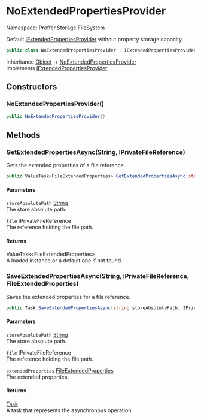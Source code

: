 # NoExtendedPropertiesProvider

Namespace: Proffer.Storage.FileSystem

Default [IExtendedPropertiesProvider](./proffer.storage.filesystem.iextendedpropertiesprovider) without property storage capacity.

```csharp
public class NoExtendedPropertiesProvider : IExtendedPropertiesProvider
```

Inheritance [Object](https://docs.microsoft.com/en-us/dotnet/api/system.object) → [NoExtendedPropertiesProvider](./proffer.storage.filesystem.noextendedpropertiesprovider)<br>
Implements [IExtendedPropertiesProvider](./proffer.storage.filesystem.iextendedpropertiesprovider)

## Constructors

### **NoExtendedPropertiesProvider()**



```csharp
public NoExtendedPropertiesProvider()
```

## Methods

### **GetExtendedPropertiesAsync(String, IPrivateFileReference)**

Gets the extended properties of a file reference.

```csharp
public ValueTask<FileExtendedProperties> GetExtendedPropertiesAsync(string storeAbsolutePath, IPrivateFileReference file)
```

#### Parameters

`storeAbsolutePath` [String](https://docs.microsoft.com/en-us/dotnet/api/system.string)<br>
The store absolute path.

`file` IPrivateFileReference<br>
The reference holding the file path.

#### Returns

ValueTask&lt;FileExtendedProperties&gt;<br>
A loaded  instance or a default one if not found.

### **SaveExtendedPropertiesAsync(String, IPrivateFileReference, FileExtendedProperties)**

Saves the extended properties for a file reference.

```csharp
public Task SaveExtendedPropertiesAsync(string storeAbsolutePath, IPrivateFileReference file, FileExtendedProperties extendedProperties)
```

#### Parameters

`storeAbsolutePath` [String](https://docs.microsoft.com/en-us/dotnet/api/system.string)<br>
The store absolute path.

`file` IPrivateFileReference<br>
The reference holding the file path.

`extendedProperties` [FileExtendedProperties](./proffer.storage.filesystem.internal.fileextendedproperties)<br>
The extended properties.

#### Returns

[Task](https://docs.microsoft.com/en-us/dotnet/api/system.threading.tasks.task)<br>
A task that represents the asynchronous operation.
